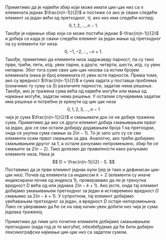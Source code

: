 ﻿Приметимо да је највећи збир који може имати цик-цак низ са $n$ елемената једнак $\frac{n(n-1)}{2}$ и постиже се ако је сваки следећи елемент за један већи од претходног, тј. ако низ има следећи изглед:
$$
0, 1, 2, ..., n-1.
$$
Такође је најмањи збир који се може постићи једнак $-\frac{n(n-1)}{2}$ и добија се када је сваки следећи елемент за један мањи од претходног па су елементи тог низа:
$$
0, -1, -2, ..., -n+1.
$$
Такође, приметимо да елементи низа задржавају парност, па су тако први, трећи, пети, итд. увек парни, а други, четврти, шести, итд. су увек непарни. Због тога суме свих цик-цак низова са истим бројем елемената (нека је број елемената $n$) увек исте парности. Према томе, ако су вредност $\frac{n(n-1)}{2}$ и сума задата у поставци проблема (означимо ту суму са $S$) различите парности, задатак нема решење. Такође, ако је тражена сума већа од највеће могуће или мања од најмање могуће, задатак нема решење. У осталим случајевима задатак има решење и потребно је кренути од цик цак низа $$0, 1, 2, 3, ..., n-1$$ чија је сума $\frac{n(n-1)}{2}$ и смањивати док се не добије тражена сума. Приметимо да ако се други елемент добија смањивањем првог за један, док се сви остали добијају додавањем броја 1 на претходни, онда се укупна сума смањи за $2(n-1)$. То је зато што су се сви елементи осим првог смањили за два. Аналогно, ако трећи добијемо смањивањем другог за 1, а остале рачунамо непромењено, збир ће се смањити за $2(n-2)$. 
Тако долазмо до правилности како рачунамо елементе низа. Нека је 
$$
D = \frac{n(n-1)}{2} - S.
$$
Поставимо да је први елемент једнак нули (јер је тако и дефинисан цик-цак низ).
Почев од елемента са индексом $k=2$ (елементи су иначе индексирани почев од индекса 1), проверавамо да ли је тренутна вредност $D$ већа од или једнака $2(n-k+1)$. Ако јесте, онда тај елемент добијамо умањивањем претходног за један и истовремено вредност $D$ смањимо за $2(n-k+1)$. У супротном, тај елемент добијамо увећавањем претходног за један, а вредност $D$ остаје непоромењена. Лако се уверавамо да ће се на овај начин увек добити низ чија је сума једнака траженој. 

Приметимо да тиме што почетне елементе добијамо смањивањем претходних (када год је то могуће), обезбеђујемо да ће бити добијен лексикографски најмањи цик-цак низ са задатом сумом.
